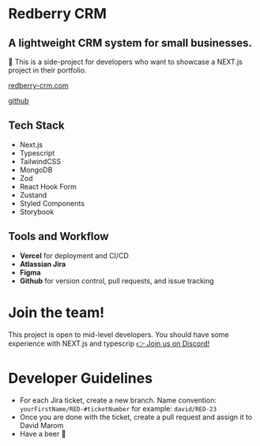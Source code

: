 # Redberry CRM
## A lightweight CRM system for small businesses.

🚀 This is a side-project for developers who want to showcase a NEXT.js project in their portfolio.

[redberry-crm.com](https://www.redberry-crm.com/)

[github](https://github.com/DavidMarom/redberry-crm)

## Tech Stack
- Next.js
- Typescript
- TailwindCSS
- MongoDB
- Zod
- React Hook Form
- Zustand
- Styled Components
- Storybook

## Tools and Workflow
- **Vercel** for deployment and CI/CD
- **Atlassian Jira**
- **Figma**
- **Github** for version control, pull requests, and issue tracking

# Join the team!
This project is open to mid-level developers. You should have some experience with NEXT.js and typescrip
[👉 Join us on Discord!](https://discord.gg/b4vaCHYyPr)

# Developer Guidelines
- For each Jira ticket, create a new branch. Name convention: `yourFirstName/RED-#ticketNumber` for example: `david/RED-23`
- Once you are done with the ticket, create a pull request and assign it to David Marom
- Have a beer 🍺
